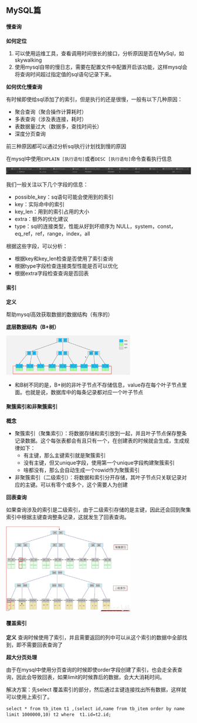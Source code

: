 ## MySQL篇

#### 慢查询

**如何定位**

1. 可以使用运维工具，查看调用时间很长的接口，分析原因是否在MySql，如skywalking
2. 使用mysql自带的慢日志，需要在配置文件中配置开启该功能，这样mysql会将查询时间超过指定值的sql语句记录下来。

**如何优化慢查询**

有时候即使给sql添加了的索引，但是执行的还是很慢，一般有以下几种原因：

* 聚合查询（聚合操作计算耗时）
* 多表查询（涉及表连接，耗时）
* 表数据量过大（数据多，查找时间长）
* 深度分页查询

前三种原因都可以通过分析sql执行计划找到慢的原因

在mysql中使用`EXPLAIN [执行语句]`或者`DESC [执行语句]`命令查看执行信息

![image-20231204112327848](https://raw.githubusercontent.com/ZenithWon/figure/master/image-20231204112327848.png)

我们一般关注以下几个字段的信息：

* possible_key：sq语句可能会使用到的索引
* key：实际命中的索引
* key_len：用到的索引占用的大小
* extra：额外的优化建议
* type：sql的连接类型，性能从好到坏顺序为 NULL，system，const，eq_ref，ref，range，index，all

根据这些字段，可以分析：

* 根据key和key_len检查是否使用了索引查询
* 根据type字段检查连接类型性能是否可以优化
* 根据extra字段检查查询是否回表



#### 索引

**定义**

帮助mysql高效获取数据的数据结构（有序的）

**底层数据结构（B+树）**

<img src="https://raw.githubusercontent.com/ZenithWon/figure/master/image-20231204165220861.png" alt="image-20231204165220861" style="zoom:33%;" />

* 和B树不同的是，B+树的非叶子节点不存储信息，value存在每个叶子节点里面。也就是说，数据库中的每条记录都对应一个叶子节点



#### 聚簇索引和非聚簇索引

**概念**

* 聚簇索引（聚集索引）：将数据存储和索引放到一起，并且叶子节点保存整条记录数据。这个每张表都会有且只有一个，在创建表的时候就会生成，生成规律如下：
  * 有主键，那么主键索引就是聚簇索引
  * 没有主键，但又unique字段，使用第一个unique字段构建聚簇索引
  * 啥都没有，那么会自动生成一个rowid作为聚簇索引
* 非聚簇索引（二级索引）：将数据和索引分开存储，其叶子节点只关联记录对应的主键。可以有零个或多个，这个需要人为创建

**回表查询**

如果查询涉及的索引是二级索引，由于二级索引存储的是主键，因此还会回到聚集索引中根据主键查询整条记录，这就发生了回表查询。

<img src="https://raw.githubusercontent.com/ZenithWon/figure/master/image-20231204173749766.png" alt="image-20231204173749766" style="zoom:33%;" />



#### 覆盖索引

**定义**
查询时候使用了索引，并且需要返回的列中可以从这个索引的数据中全部找到，即不需要回表查询了

**超大分页处理**

由于在mysql中使用分页查询的时候即使order字段创建了索引，也会走全表查询，因此会导致回表，如果limit的时候靠后的数据，会大大消耗时间。

解决方案：先select 覆盖索引的部分，然后通过主键连接找出所有数据，这样就可以使用上索引了。

```mysql
select * from tb_item t1 ,(select id,name from tb_item order by name limit 1000000,10) t2 where  t1.id=t2.id;
```

